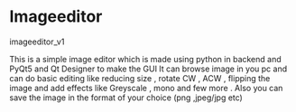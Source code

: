 # Imageeditor
imageeditor_v1


This is a simple image editor which is made using python in backend and PyQt5 and Qt Designer to make the GUI
It can browse image in you pc and can do basic editing like reducing size , rotate  CW , ACW , flipping the image and add effects like Greyscale , mono and few more . 
Also you can save the image in the format of your choice (png ,jpeg/jpg etc)

